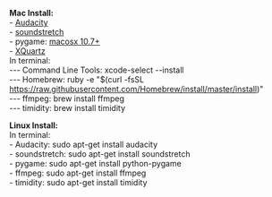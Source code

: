 **Mac Install:**  
\- [Audacity](http://www.fosshub.com/Audacity.html/audacity-macosx-ub-2.1.1.dmg)  
\- [soundstretch](http://www.surina.net/soundtouch/soundstretch_mac_osx_x64_1.7.0.zip)  
\- pygame: [macosx 10.7+](http://www.pygame.org/ftp/pygame-1.9.2pre-py2.7-macosx10.7.mpkg.zip)  
\- [XQuartz](http://xquartz.macosforge.org/downloads/SL/XQuartz-2.7.7.dmg)  
In terminal:  
\--- Command Line Tools: xcode-select --install  
\--- Homebrew: ruby -e "$(curl -fsSL https://raw.githubusercontent.com/Homebrew/install/master/install)"  
\--- ffmpeg: brew install ffmpeg  
\--- timidity: brew install timidity  


**Linux Install:**  
In terminal:  
\- Audacity: sudo apt-get install audacity  
\- soundstretch: sudo apt-get install soundstretch  
\- pygame: sudo apt-get install python-pygame  
\- ffmpeg: sudo apt-get install ffmpeg  
\- timidity: sudo apt-get install timidity  


